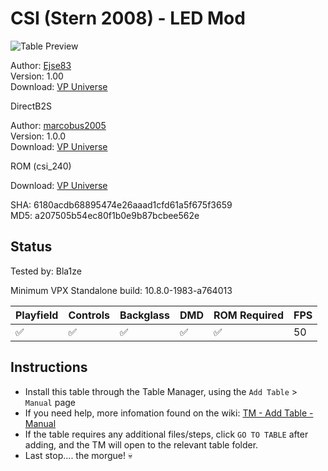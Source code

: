 # CSI (Stern 2008) - LED Mod 

![Table Preview](../../images/vpx-csiled.png)

Author: [Ejse83](https://vpuniverse.com/profile/53365-ejse83/)  
Version: 1.00  
Download: [VP Universe](https://vpuniverse.com/files/file/21552-csi-stern-2008_vpx_100-ejse83-led-mod/)

DirectB2S

Author: [marcobus2005](https://vpuniverse.com/profile/53087-marcobus2005/)  
Version: 1.0.0  
Download: [VP Universe](https://vpuniverse.com/files/file/16053-csi-stern-2008-backglass-with-full-dmd/)

ROM (csi_240)

Download: [VP Universe](https://vpuniverse.com/files/file/3413-csi-crime-scene-investigation-v24/)

SHA: 6180acdb68895474e26aaad1cfd61a5f675f3659  
MD5: a207505b54ec80f1b0e9b87bcbee562e

## Status 

Tested by: Bla1ze

Minimum VPX Standalone build: 10.8.0-1983-a764013

| Playfield | Controls | Backglass | DMD | ROM Required | FPS | 
|-----------|----------|-----------|-----|--------------|-----|
| :white_check_mark: | :white_check_mark: | :white_check_mark: | :white_check_mark: | :white_check_mark: | 50 |

## Instructions

- Install this table through the Table Manager, using the `Add Table` > `Manual` page
- If you need help, more infomation found on the wiki: [TM - Add Table - Manual](https://github.com/LegendsUnchained/vpx-standalone-alp4k/wiki/%5B04%5D-%F0%9F%A7%A1-TM-%E2%80%90-Other-Features#add-table---manual)
- If the table requires any additional files/steps, click `GO TO TABLE` after adding, and the TM will open to the relevant table folder.
- Last stop.... the morgue! 💀

